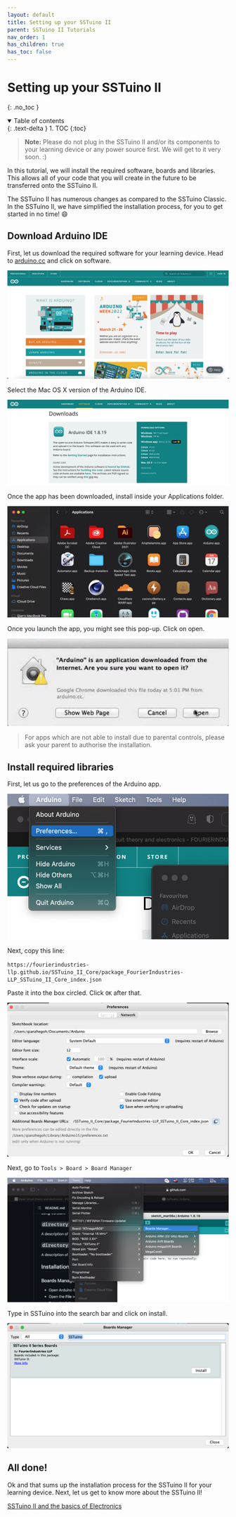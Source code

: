 ```yaml
---
layout: default
title: Setting up your SSTuino II
parent: SSTuino II Tutorials
nav_order: 1
has_children: true
has_toc: false
---
```


# Setting up your SSTuino II

{: .no_toc }

<details open markdown="block">
  <summary>
    Table of contents
  </summary>
  {: .text-delta }
1. TOC
{:toc}
</details>

> **Note:** Please do not plug in the SSTuino II and/or its components to your learning device or any power source first. We will get to it very soon. :)

In this tutorial, we will install the required software, boards and libraries. This allows all of your code that you will create in the future to be transferred onto the SSTuino II.

The SSTuino II has numerous changes as compared to the SSTuino Classic. In the SSTuino II, we have simplified the installation process, for you to get started in no time! :smile:

## Download Arduino IDE

First, let us download the required software for your learning device. Head to [arduino.cc](https://www.arduino.cc) and click on software.

![arduino](assets/arduino.png)

Select the Mac OS X version of the Arduino IDE.

![arduino1](assets/arduino1.png)

Once the app has been downloaded, install inside your Applications folder.

![arduino2](assets/arduino2.png)

Once you launch the app, you might see this pop-up. Click on open.

![arduino3](assets/arduino3.png)

> For apps which are not able to install due to parental controls, please ask your parent to authorise the installation.

## Install required libraries

First, let us go to the preferences of the Arduino app.

![arduino4](assets/arduino4.png)

Next, copy this line:

`https://fourierindustries-llp.github.io/SSTuino_II_Core/package_FourierIndustries-LLP_SSTuino_II_Core_index.json`

Paste it into the box circled. Click `OK` after that.

![arduino5](assets/arduino5.png)

Next, go to `Tools > Board > Board Manager`

![arduino6](assets/arduino6.png)

Type in SSTuino into the search bar and click on install.

![arduino7](assets/arduino7.png)

## All done!

Ok and that sums up the installation process for the SSTuino II for your learning device. Next, let us get to know more about the SSTuino II!

[SSTuino II and the basics of Electronics](../sec1/electronicBasics/index.md)